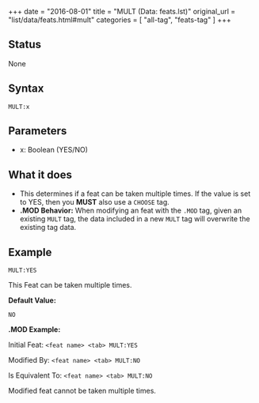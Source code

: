 +++
date = "2016-08-01"
title = "MULT (Data: feats.lst)"
original_url = "list/data/feats.html#mult"
categories = [ "all-tag", "feats-tag" ]
+++

## Status

None

## Syntax

`MULT:x`

## Parameters

-   x: Boolean (YES/NO)



What it does
------------

-   This determines if a feat can be taken multiple times. If the value
    is set to YES, then you **MUST** also use a `CHOOSE` tag.
-   **.MOD Behavior:** When modifying an feat with the `.MOD` tag, given
    an existing `MULT` tag, the data included in a new `MULT` tag will
    overwrite the existing tag data.

Example
-------

`MULT:YES`

This Feat can be taken multiple times.

**Default Value:**

`NO`

**.MOD Example:**

Initial Feat: `<feat name> <tab> MULT:YES`

Modified By: `<feat name> <tab> MULT:NO`

Is Equivalent To: `<feat name> <tab> MULT:NO`

Modified feat cannot be taken multiple times.

